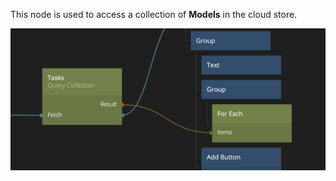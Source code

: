This node is used to access a collection of **Models** in the cloud store. 

![](collection.png ':class=img-size-l')
